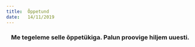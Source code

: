 ```yaml
---
title:  Õppetund
date:   14/11/2019
---
```


### <center>Me tegeleme selle õppetükiga. Palun proovige hiljem uuesti.</center>